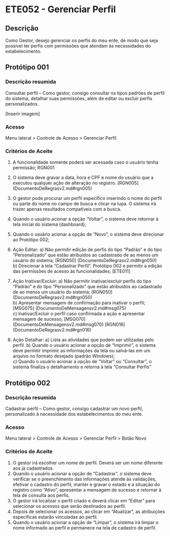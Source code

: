 # ETE052 - Gerenciar Perfil <!-- Estou criando do zero este .md de acordo com o docx. -->

## Descrição
Como Gestor, desejo gerenciar os perfis do meu ente, de modo que seja possível ter perfis com permissões que atendam às necessidades do estabelecimento. 

## Protótipo 001  

### Descrição resumida
Consultar perfil – Como gestor, consigo consultar os tipos padrões de perfil do sistema, detalhar suas permissões, além de editar ou excluir perfis personalizados. 

[Inserir imagem]

### Acesso 
Menu lateral > Controle de Acesso > Gerenciar Perfil 

### Critérios de Aceite 

1. A funcionalidade somente poderá ser acessada caso o usuário tenha permissão; RGN001 
2. O sistema deve gravar a data, hora e CPF e nome do usuário que a executou qualquer ação de alteração no registro. [RGN005] (DocumentoDeRegrasv2.md#rgn005) 
3. O gestor pode procurar um perfil específico inserindo o nome do perfil ou parte do nome no campo de busca e clicar na lupa. O sistema irá trazer apenas resultados compatíveis com a busca. 
4. Quando o usuário acionar a opção “Voltar”, o sistema deve retornar à tela inicial do sistema (dashboard);  
5. Quando o usuário acionar a opção de “Novo”, o sistema deve direcionar ao Protótipo 002; 
6. Ação Editar: 
    a) Não permitir edição de perfis do tipo “Padrão” e do tipo “Personalizado” que estão atribuídos ao cadastrado de ao menos um usuário do sistema; [RGN050] (DocumentoDeRegrasv2.md#rgn050)   
    b) Direcionar à tela “Cadastrar Perfil”, Protótipo 002 e permitir a edição das permissões de acesso às funcionalidades; [ETE011]  

7. Ação Inativar/Excluir: 
    a) Não permitir inativar/excluir perfis do tipo “Padrão” e do tipo “Personalizado” que estão atribuídos ao cadastrado de ao menos um usuário do sistema; [RGN050] (DocumentoDeRegrasv2.md#rgn050)   
    b) Apresentar mensagem de confirmação para inativar o perfil; [MSG075]  (DocumentoDeMensagensv2.md#msg075)  
    c) Inativar/Excluir o perfil caso confirmada a ação e apresentar mensagem de sucesso; [MSG070] (DocumentoDeMensagensv2.md#msg070) [RGN016] (DocumentoDeRegrasv2.md#rgn016)   

8. Ação Detalhar: 
    a) Lista as atividades que podem ser utilizadas pelo perfil. 
    b) Quando o usuário acionar a opção de “Imprimir”, o sistema deve permitir imprimir as  informações da tela ou salvá-las em um arquivo no formato desejado (padrão Windows);  
    c) Quando o usuário acionar a opção de “Voltar” ou “Consultar”, o sistema finaliza o detalhamento e retorna à tela “Consultar Perfis”  

## Protótipo 002 

### Descrição resumida 
Cadastrar perfil – Como gestor, consigo cadastrar um novo perfil, personalizado à necessidade dos estabelecimentos do meu ente. 

### Acesso 
Menu lateral > Controle de Acesso > Gerenciar Perfil > Botão Novo 

### Critérios de Aceite 

1. O gestor irá escolher um nome de perfil. Deverá ser um nome diferente aos já cadastrados.  
2. Quando o usuário acionar a opção de “Cadastrar”, o sistema deve verificar se o preenchimento das informações atende às validações, efetivar o cadastro do perfil, manter e gravar o estado e a situação do registro como “Ativo”, apresentar a mensagem de sucesso e retornar à tela de consulta aos perfis. 
3. O gestor irá localizar o perfil criado e deverá clicar em “Editar” para selecionar os acessos que serão destinados ao perfil. 
4. Depois de selecionar os acessos, ao clicar em “Atualizar”, as atribuições específicas estarão vinculadas ao perfil. 
5. Quando o usuário acionar a opção de “Limpar”, o sistema irá limpar o nome informado ao perfil e permanece na tela de cadastro de perfil.  

 